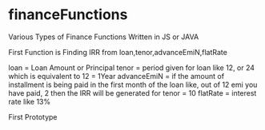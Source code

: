 # financeFunctions
Various Types of Finance Functions Written in JS or JAVA 

First Function is Finding IRR from loan,tenor,advanceEmiN,flatRate

loan = Loan Amount or Principal
tenor = period given for loan like 12, or 24 which is equivalent to 12 = 1Year
advanceEmiN = if the amount of installment is being paid in the first month of the loan like, out of 12 emi you have paid, 2 then the IRR will be generated for tenor = 10 
flatRate = interest rate like 13%

First Prototype
